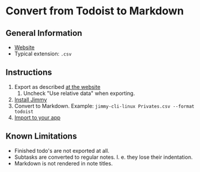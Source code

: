 # Convert from Todoist to Markdown

## General Information

- [Website](https://todoist.com/)
- Typical extension: `.csv`

## Instructions

1. Export as described [at the website](https://todoist.com/de/help/articles/introduction-to-backups-ywaJeQbN)
    1. Uncheck "Use relative data" when exporting.
2. [Install Jimmy](../index.md#installation)
3. Convert to Markdown. Example: `jimmy-cli-linux Privates.csv --format todoist`
4. [Import to your app](../import_instructions.md)

## Known Limitations

- Finished todo's are not exported at all.
- Subtasks are converted to regular notes. I. e. they lose their indentation.
- Markdown is not rendered in note titles.
